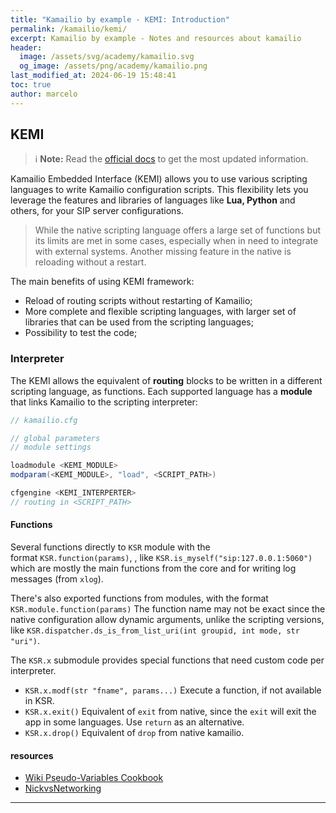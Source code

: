 ```yaml
---
title: "Kamailio by example - KEMI: Introduction"
permalink: /kamailio/kemi/
excerpt: Kamailio by example - Notes and resources about kamailio
header:
  image: /assets/svg/academy/kamailio.svg
  og_image: /assets/png/academy/kamailio.png
last_modified_at: 2024-06-19 15:48:41
toc: true
author: marcelo
---
```

## KEMI

> :information_source: **Note:** Read the [official docs](https://kamailio.org/docs/tutorials/devel/kamailio-kemi-framework) to get the most updated information.

Kamailio Embedded Interface (KEMI) allows you to use various scripting languages to write Kamailio configuration scripts. This flexibility lets you leverage the features and libraries of languages like **Lua, Python** and others, for your SIP server configurations.

> While the native scripting language offers a large set of functions but its limits are met in some cases, especially when in need to integrate with external systems.
> Another missing feature in the native is reloading without a restart.

The main benefits of using KEMI framework:
- Reload of routing scripts without restarting of Kamailio;
- More complete and flexible scripting languages, with larger set of libraries that can be used from the scripting languages;
- Possibility to test the code;

### Interpreter

The KEMI allows the equivalent of **routing** blocks to be written in a different scripting language, as functions.
Each supported language has a **module** that links Kamailio to the scripting interpreter:

```c#
// kamailio.cfg

// global parameters
// module settings

loadmodule <KEMI_MODULE>
modparam(<KEMI_MODULE>, "load", <SCRIPT_PATH>)

cfgengine <KEMI_INTERPERTER>
// routing in <SCRIPT_PATH>
```
#### Functions

Several functions directly to `KSR` module with the format `KSR.function(params)`, , like `KSR.is_myself("sip:127.0.0.1:5060")` which are mostly the main functions from the core and for writing log messages (from `xlog`).

There's also exported functions from modules, with the format `KSR.module.function(params)`  The function name may not be exact since the native configuration allow dynamic arguments, unlike the scripting versions, like `KSR.dispatcher.ds_is_from_list_uri(int groupid, int mode, str "uri")`.

The `KSR.x` submodule provides special functions that need custom code per interpreter.
- `KSR.x.modf(str "fname", params...)` Execute a function, if not available in KSR.
- `KSR.x.exit()` Equivalent of `exit` from native, since the `exit` will exit the app in some languages. Use `return` as an alternative.
- `KSR.x.drop()` Equivalent of `drop` from native kamailio.

#### resources
* [Wiki Pseudo-Variables Cookbook](https://www.kamailio.org/wikidocs/cookbooks/devel/pseudovariables/)
* [NickvsNetworking](https://nickvsnetworking.com/kamailio-bytes-kemi-intro/)



---
